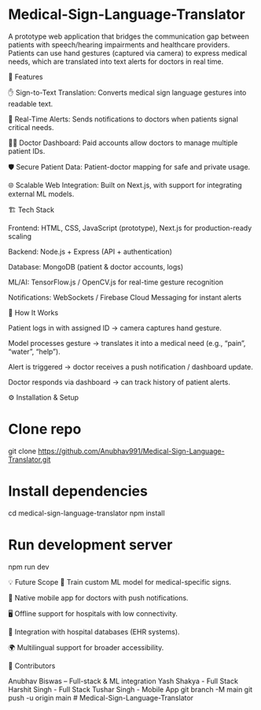 # Medical-Sign-Language-Translator
A prototype web application that bridges the communication gap between patients with speech/hearing impairments and healthcare providers. Patients can use hand gestures (captured via camera) to express medical needs, which are translated into text alerts for doctors in real time.


🚀 Features

✋ Sign-to-Text Translation: Converts medical sign language gestures into readable text.

📢 Real-Time Alerts: Sends notifications to doctors when patients signal critical needs.

👩‍⚕️ Doctor Dashboard: Paid accounts allow doctors to manage multiple patient IDs.

🛡 Secure Patient Data: Patient-doctor mapping for safe and private usage.

🌐 Scalable Web Integration: Built on Next.js, with support for integrating external ML models.

🏗 Tech Stack

Frontend: HTML, CSS, JavaScript (prototype), Next.js for production-ready scaling

Backend: Node.js + Express (API + authentication)

Database: MongoDB (patient & doctor accounts, logs)

ML/AI: TensorFlow.js / OpenCV.js for real-time gesture recognition

Notifications: WebSockets / Firebase Cloud Messaging for instant alerts

📌 How It Works

Patient logs in with assigned ID → camera captures hand gesture.

Model processes gesture → translates it into a medical need (e.g., “pain”, “water”, “help”).

Alert is triggered → doctor receives a push notification / dashboard update.

Doctor responds via dashboard → can track history of patient alerts.

⚙️ Installation & Setup
# Clone repo
git clone https://github.com/Anubhav991/Medical-Sign-Language-Translator.git

# Install dependencies
cd medical-sign-language-translator
npm install

# Run development server
npm run dev

💡 Future Scope
🧠 Train custom ML model for medical-specific signs.

📱 Native mobile app for doctors with push notifications.

🖥 Offline support for hospitals with low connectivity.

🔗 Integration with hospital databases (EHR systems).

🌍 Multilingual support for broader accessibility.

🤝 Contributors

Anubhav Biswas – Full-stack & ML integration
Yash Shakya - Full Stack 
Harshit Singh - Full Stack 
Tushar Singh - Mobile App git branch -M main
git push -u origin main
#   M e d i c a l - S i g n - L a n g u a g e - T r a n s l a t o r 
 
 